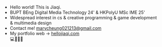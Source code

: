 - Hello world! This is Jiaqi.
- BUPT BEng Digital Media Technology 24' & HKPolyU MSc IME 25'
- Widespread interest in cs & creative programming & game development & multimedia design
- Contact me! marycheung021213@gmail.com
- My portfolio web -> [hellojiaqi.com](https://hellojiaqi.com) <br>
💻👾🔮🖤
<!---
marycheung021213/marycheung021213 is a ✨ special ✨ repository because its `README.md` (this file) appears on your GitHub profile.
You can click the Preview link to take a look at your changes.
--->
